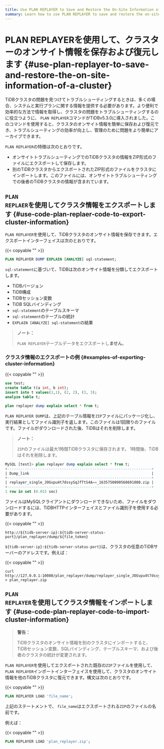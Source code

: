 ```yaml
---
title: Use PLAN REPLAYER to Save and Restore the On-Site Information of a Cluster
summary: Learn how to use PLAN REPLAYER to save and restore the on-site information of a cluster.
---
```


# PLAN REPLAYERを使用して、クラスターのオンサイト情報を保存および復元します {#use-plan-replayer-to-save-and-restore-the-on-site-information-of-a-cluster}

TiDBクラスタの問題を見つけてトラブルシューティングするときは、多くの場合、システムと実行プランに関する情報を提供する必要があります。より便利で効率的な方法で情報を取得し、クラスタの問題をトラブルシューティングするのに役立つように、 `PLAN REPLAYER`コマンドがTiDBv5.3.0に導入されました。このコマンドを使用すると、クラスタのオンサイト情報を簡単に保存および復元でき、トラブルシューティングの効率が向上し、管理のために問題をより簡単にアーカイブできます。

`PLAN REPLAYER`の特徴は次のとおりです。

-   オンサイトトラブルシューティングでのTiDBクラスタの情報をZIP形式のファイルにエクスポートして保存します。
-   別のTiDBクラスタからエクスポートされたZIP形式のファイルをクラスタにインポートします。このファイルには、オンサイトトラブルシューティングでの後者のTiDBクラスタの情報が含まれています。

## <code>PLAN REPLAER</code>を使用してクラスタ情報をエクスポートします {#use-code-plan-replaer-code-to-export-cluster-information}

`PLAN REPLAYER`を使用して、TiDBクラスタのオンサイト情報を保存できます。エクスポートインターフェイスは次のとおりです。

{{< copyable "" >}}

```sql
PLAN REPLAYER DUMP EXPLAIN [ANALYZE] sql-statement;
```

`sql-statement`に基づいて、TiDBは次のオンサイト情報を分類してエクスポートします。

-   TiDBバージョン
-   TiDB構成
-   TiDBセッション変数
-   TiDB SQLバインディング
-   `sql-statement`のテーブルスキーマ
-   `sql-statement`のテーブルの統計
-   `EXPLAIN [ANALYZE] sql-statement`の結果

> **ノート：**
>
> `PLAN REPLAYER`テーブルデータをエクスポートし**ません**。

### クラスタ情報のエクスポートの例 {#examples-of-exporting-cluster-information}

{{< copyable "" >}}

```sql
use test;
create table t(a int, b int);
insert into t values(1,1), (2, 2), (3, 3);
analyze table t;

plan replayer dump explain select * from t;
```

`PLAN REPLAYER DUMP`は、上記のテーブル情報を`ZIP`ファイルにパッケージ化し、実行結果としてファイル識別子を返します。このファイルは1回限りのファイルです。ファイルがダウンロードされた後、TiDBはそれを削除します。

> **ノート：**
>
> `ZIP`のファイルは最大1時間TiDBクラスタに保存されます。 1時間後、TiDBはそれを削除します。

```sql
MySQL [test]> plan replayer dump explain select * from t;
+------------------------------------------------------------------+
| Dump_link                                                        |
+------------------------------------------------------------------+
| replayer_single_JOGvpu4t7dssySqJfTtS4A==_1635750890568691080.zip |
+------------------------------------------------------------------+
1 row in set (0.015 sec)
```

ファイルはMySQLクライアントにダウンロードできないため、ファイルをダウンロードするには、TiDBHTTPインターフェイスとファイル識別子を使用する必要があります。

{{< copyable "" >}}

```shell
http://${tidb-server-ip}:${tidb-server-status-port}/plan_replayer/dump/${file_token}
```

`${tidb-server-ip}:${tidb-server-status-port}`は、クラスタの任意のTiDBサーバーのアドレスです。例えば：

{{< copyable "" >}}

```shell
curl http://127.0.0.1:10080/plan_replayer/dump/replayer_single_JOGvpu4t7dssySqJfTtS4A==_1635750890568691080.zip > plan_replayer.zip
```

## <code>PLAN REPLAYER</code>を使用してクラスタ情報をインポートします {#use-code-plan-replayer-code-to-import-cluster-information}

> **警告：**
>
> TiDBクラスタのオンサイト情報を別のクラスタにインポートすると、TiDBセッション変数、SQLバインディング、テーブルスキーマ、および後者のクラスタの統計が変更されます。

`PLAN REPLAYER`を使用してエクスポートされた既存の`ZIP`ファイルを使用して、 `PLAN REPLAYER`インポートインターフェイスを使用して、クラスタのオンサイト情報を他のTiDBクラスタに復元できます。構文は次のとおりです。

{{< copyable "" >}}

```sql
PLAN REPLAYER LOAD 'file_name';
```

上記のステートメントで、 `file_name`はエクスポートされる`ZIP`のファイルの名前です。

例えば：

{{< copyable "" >}}

```sql
PLAN REPLAYER LOAD 'plan_replayer.zip';
```
